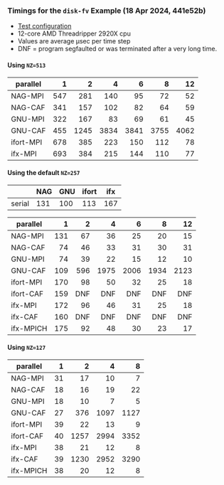 ### Timings for the `disk-fv` Example (18 Apr 2024, 441e52b)

* [Test configuration](./test-configuration.md)
* 12-core AMD Threadripper 2920X cpu
* Values are average µsec per time step
* DNF = program segfaulted or was terminated after a very long time.

#### Using `NZ=513`

| parallel  |   1 |    2 |    4 |    6 |    8 |   12 |
|-----------|----:|-----:|-----:|-----:|-----:|-----:|
| NAG-MPI   | 547 |  281 |  140 |   95 |   72 |   52 |
| NAG-CAF   | 341 |  157 |  102 |   82 |   64 |   59 |
| GNU-MPI   | 322 |  167 |   83 |   69 |   61 |   45 |
| GNU-CAF   | 455 | 1245 | 3834 | 3841 | 3755 | 4062 |
| ifort-MPI | 678 |  385 |  223 |  150 |  112 |   78 |
| ifx-MPI   | 693 |  384 |  215 |  144 |  110 |   77 |

#### Using the default `NZ=257`

|        | NAG | GNU | ifort | ifx |
|--------|-----|-----|-------|-----|
| serial | 131 | 100 |   113 | 167 |

| parallel  |   1 |   2 |    4 |    6 |    8 |   12 |
|-----------|----:|----:|-----:|-----:|-----:|-----:|
| NAG-MPI   | 131 |  67 |   36 |   25 |   20 |   15 |
| NAG-CAF   |  74 |  46 |   33 |   31 |   30 |   31 |
| GNU-MPI   |  74 |  39 |   22 |   15 |   12 |   10 |
| GNU-CAF   | 109 | 596 | 1975 | 2006 | 1934 | 2123 |
| ifort-MPI | 170 |  98 |   50 |   32 |   25 |   18 |
| ifort-CAF | 159 | DNF |  DNF |  DNF |  DNF |  DNF |
| ifx-MPI   | 172 |  96 |   46 |   31 |   25 |   18 |
| ifx-CAF   | 160 | DNF |  DNF |  DNF |  DNF |  DNF |
| ifx-MPICH | 175 |  92 |   48 |   30 |   23 |   17 |

#### Using `NZ=127`

| parallel  |   1 |   2 |    4 |    8 |
|-----------|----:|----:|-----:|-----:|
| NAG-MPI   |  31 |    17 |    10 |     7 |
| NAG-CAF   |  18 |    16 |    19 |    22 |
| GNU-MPI   |  18 |    10 |     7 |     5 |
| GNU-CAF   |  27 |   376 |  1097 |  1127 |
| ifort-MPI |  39 |    22 |    13 |     9 |
| ifort-CAF |  40 |  1257 |  2994 |  3352 |
| ifx-MPI   |  38 |    21 |    12 |     8 |
| ifx-CAF   |  39 |  1230 |  2952 |  3290 |
| ifx-MPICH |  38 |    20 |    12 |     8 |
